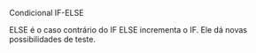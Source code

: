 Condicional IF-ELSE

ELSE é o caso contrário do IF
ELSE incrementa o IF. Ele dá novas possibilidades de teste. 
